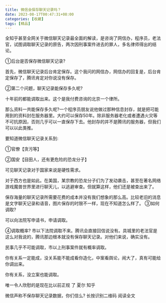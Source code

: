 ```yaml
---
title: 微信会保存聊天记录吗？
date: 2023-08-17T00:47:31+08:00
categories: [收藏]
tags: [精品]
---
```


全知乎甚至全网关于微信聊天记录最全面的解读，是咨询了网信办，程序员，老法官，试图调取聊天记录的原告，两次因刑事案件进去的罪人，多名律师得出的结论。

①后台是否保存微信聊天记录?

首先，微信聊天记录后台肯定保存。这个我问的网信办，网信办的回复是，后台肯定保存了，腾讯肯定对你说没有保存。

②第二个问题，聊天记录能保存多久呢?

十年前的都能调取出来。这个是我付费咨询的北京一个律所。

那么资料一共能保存多久呢?一个程序员朋友说他做过那种信息封存，就是把可能用到的资料封在服务器里。大约可以保存50年。除非服务器老化或者遭遇火灾等不可抗原因，否则几乎可以一直保存下去。他封存的并不是腾讯的服务器，但我们可以以此类推。

要知道微信聊天记录关系到:

①官僚【贪污等】

②国安【目田人，还有更危险的恐龙分子】

可见聊天记录对于国家来说是硬性需求。

对于西方也是如此。在美国，某宗教的恐龙分子们为了发动袭击，甚至在著名网络游戏魔兽世界里进行聊天儿，以逃避审查。但就算这样，他们还是被查出来了。

保存海量的聊天记录所需要花费的成本并没有我们想象的那么高。比较老旧的消息是文字聊天记录和语音，图片保存的时限不一样，现在不知道怎么样了。
③如何调取?

可以向法院写申请书，申请调取。

④调取概率?
市以下法院调取不来。腾讯会直接回信说没有。具城里的老法官是这么对我说的，腾讯那边根本就没有保存聊天记录。对他们来说，确实没有。

民事几乎不可能调取，市以上刑事案件就有概率调取。

你有关系一定能成，没关系能不能成看你造化，中案看舆论，闹大了，真有可能给你调出来。

你有关系，没立案也能调取。

唯一令人欣慰的是现在比以前正规
了
夏尔	知乎	

微信声称不保存聊天记录数据，你们信么?
长按识别二维码 阅读全文